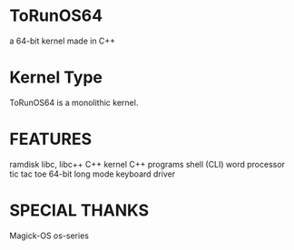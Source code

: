 # ToRunOS64
a 64-bit kernel made in C++
# Kernel Type
ToRunOS64 is a monolithic kernel.
# FEATURES
ramdisk
libc, libc++
C++ kernel
C++ programs
shell (CLI)
word processor
tic tac toe
64-bit long mode
keyboard driver
# SPECIAL THANKS
Magick-OS
os-series
